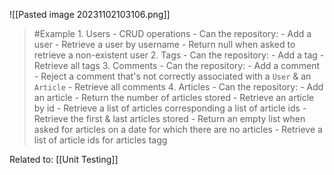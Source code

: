 ![[Pasted image 20231102103106.png]]
>	#Example 
	1. Users - CRUD operations
		- Can the repository:
			- Add a user
			- Retrieve a user by username
			- Return null when asked to retrieve a non-existent user
	2. Tags
		- Can the repository:
			- Add a tag
			- Retrieve all tags
	3. Comments
		- Can the repository:
			- Add a comment
			- Reject a comment that's not correctly associated with a `User` & an `Article`
			- Retrieve all comments
	4. Articles
		- Can the repository:
			- Add an article
			- Return the number of articles stored
			- Retrieve an article by id
			- Retrieve a list of articles corresponding a list of article ids
			- Retrieve the first & last articles stored
			- Return an empty list when asked for articles on a date for which there are no articles
			- Retrieve a list of article ids for articles tagg

Related to: [[Unit Testing]]
